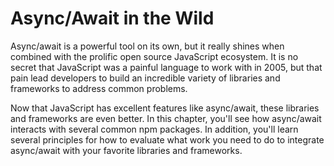 # Async/Await in the Wild

Async/await is a powerful tool on its own, but it really shines when combined
with the prolific open source JavaScript ecosystem. It is no secret that
JavaScript was a painful language to work with in 2005, but that pain lead
developers to build an incredible variety of libraries and frameworks to
address common problems.

Now that JavaScript has excellent
features like async/await, these libraries and frameworks are even better.
In this chapter, you'll see how async/await interacts with several common
npm packages. In addition, you'll learn several principles for how to evaluate
what work you need to do to integrate async/await with your favorite libraries
and frameworks.
